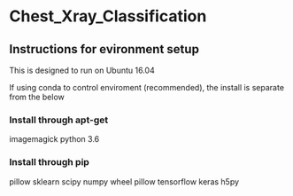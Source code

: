 # Chest_Xray_Classification

## Instructions for evironment setup
This is designed to run on Ubuntu 16.04

If using conda to control enviroment (recommended), the install is separate from the below
### Install through apt-get
imagemagick
python 3.6

### Install through pip
pillow
sklearn
scipy
numpy
wheel
pillow
tensorflow
keras
h5py
